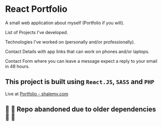 # React Portfolio

A small web application about myself (Portfolio if you will).

List of Projects I've developed.

Technologies I've worked on (personally and/or professionally).

Contact Details with app links that can work on phones and/or laptops.

Contact Form where you can leave a message expect a reply to your email in 48 hours.

## This project is built using `React.JS`, `SASS` and `PHP`

Live at [Portfolio - shalemv.com](https://www.shalemv.com)

## :no_entry_sign: :no_entry_sign: Repo abandoned due to older dependencies :no_entry_sign: :no_entry_sign:
